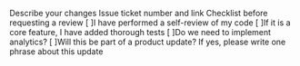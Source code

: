 Describe your changes
Issue ticket number and link
Checklist before requesting a review
[ ]I have performed a self-review of my code
[ ]If it is a core feature, I have added thorough tests
[ ]Do we need to implement analytics?
[ ]Will this be part of a product update? If yes, please write one phrase about this update 
